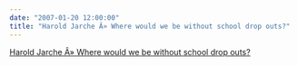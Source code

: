 ```yaml
---
date: "2007-01-20 12:00:00"
title: "Harold Jarche Â» Where would we be without school drop outs?"
---
```


[Harold Jarche Â» Where would we be without school drop outs?](/lemire/blog/2007/01-20-harold-jarche-where-would-we-be-without-school-drop-outs)


